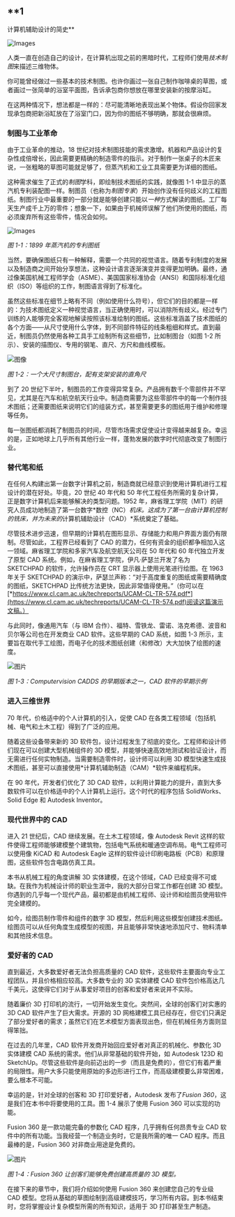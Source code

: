 ## **1

计算机辅助设计的简史**

![Images](img/common.jpg)

人类一直在创造自己的设计，在计算机出现之前的黑暗时代，工程师们使用*技术制图*来描述三维物体。

你可能曾经做过一些基本的技术制图。也许你画过一张自己制作咖啡桌的草图，或者画过一张简单的浴室平面图，告诉承包商你想放在哪里安装新的按摩浴缸。

在这两种情况下，想法都是一样的：尽可能清晰地表现出某个物体。假设你回家发现承包商把新浴缸放在了浴室门口，因为你的图纸不够明确，那就会很麻烦。

### 制图与工业革命

由于工业革命的推动，18 世纪对技术制图技能的需求激增。机器和产品设计的复杂性成倍增长，因此需要更精确的制造零件的指示。对于制作一张桌子的木匠来说，一张粗略的草图可能就足够了，但蒸汽机和工业工具需要更为详细的图纸。

这种需求催生了正式的*制图*学科，即绘制技术图纸的实践，就像图 1-1 中显示的蒸汽机专利装配图一样。制图员（也称为*制图专家*）开始创作没有任何歧义的工程图纸。制图行业中最重要的一部分就是能够创建只能以*一种*方式解读的图纸。工厂每天生产成千上万的零件；想象一下，如果由于机械师误解了他们所使用的图纸，而必须废弃所有这些零件，情况会如何。

![Images](img/01fig01.jpg)

*图 1-1：1899 年蒸汽机的专利图纸*

当然，要确保图纸只有一种解释，需要一个共同的视觉语言。随着专利制度的发展以及制造商之间开始分享想法，这种设计语言逐渐演变并变得更加明确。最终，通过像美国机械工程师学会（ASME）、美国国家标准协会（ANSI）和国际标准化组织（ISO）等组织的工作，制图语言得到了标准化。

虽然这些标准在细节上略有不同（例如使用什么符号），但它们的目的都是一样的：为技术图纸定义一种视觉语言，当正确使用时，可以消除所有歧义。经过专门训练的人能够完全客观地解读按照该标准绘制的图纸。这些标准涵盖了技术图纸的各个方面——从尺寸使用什么字体，到不同部件特征的线条粗细和样式。直到最近，制图员仍然使用各种工具手工绘制所有这些细节，比如制图台（如图 1-2 所示）、安装的描图仪、专用的钢笔、直尺、方尺和曲线模板。

![图像](img/01fig02.jpg)

*图 1-2：一个大尺寸制图台，配有支架安装的直角尺*

到了 20 世纪下半叶，制图员的工作变得异常复杂。产品拥有数千个零部件并不罕见，尤其是在汽车和航空航天行业中。制造商需要为这些零部件中的每一个制作技术图纸；还需要图纸来说明它们的组装方式，甚至需要更多的图纸用于维护和修理等任务。

每一张图纸都消耗了制图员的时间，尽管市场需求促使设计变得越来越复杂。幸运的是，正如地球上几乎所有其他行业一样，蓬勃发展的数字时代彻底改变了制图行业。

### 替代笔和纸

在任何人构建出第一台数字计算机之前，制造商就已经意识到使用计算机进行工程设计的潜在好处。毕竟，20 世纪 40 年代和 50 年代工程任务所需的复杂计算，正是数字计算机后来能够解决的类型问题。1952 年，麻省理工学院（MIT）的研究人员成功地制造了第一台数字*数控（NC）*机床。这成为了第一台由计算机控制的铣床，并为未来的*计算机辅助设计（CAD）*系统奠定了基础。

尽管技术进步迅速，但早期的计算机在图形显示、存储能力和用户界面方面仍有限制。尽管如此，工程界已经看到了 CAD 的潜力，任何有资金的组织都争相加入这一领域。麻省理工学院和多家汽车及航空航天公司在 50 年代和 60 年代独立开发了原型 CAD 系统。例如，在麻省理工学院，伊凡·萨瑟兰开发了名为 SKETCHPAD 的软件，允许操作员在 CRT 显示器上使用光笔进行绘图。在 1963 年关于 SKETCHPAD 的演示中，萨瑟兰声称：“对于高度重复的图纸或需要精确度的图纸，SKETCHPAD 比传统方法更快，因此非常值得使用。”（你可以在[*https://www.cl.cam.ac.uk/techreports/UCAM-CL-TR-574.pdf*](https://www.cl.cam.ac.uk/techreports/UCAM-CL-TR-574.pdf)阅读这篇演示文稿。）

与此同时，像通用汽车（与 IBM 合作）、福特、雪铁龙、雷诺、洛克希德、波音和贝尔等公司也在开发商业 CAD 软件。这些早期的 CAD 系统，如图 1-3 所示，主要旨在取代手工绘图，而电子化的技术图纸创建（和修改）大大加快了绘图的速度。

![图片](img/01fig03.jpg)

*图 1-3：Computervision CADDS 的早期版本之一，CAD 软件的早期示例*

### 进入三维世界

70 年代，价格适中的个人计算机的引入，促使 CAD 在各类工程领域（包括机械、电气和土木工程）得到了广泛的应用。

随着这些设备带来新的 3D 软件包，设计过程发生了彻底的变化。工程师和设计师们现在可以创建大型机械组件的 3D 模型，并能够快速高效地测试和验证设计，而无需进行任何实物制造。当需要制造零件时，设计师可以利用 3D 模型快速生成技术图纸，甚至可以直接使用*计算机辅助制造（CAM）*软件来编程机床。

在 90 年代，开发者们优化了 3D CAD 软件，以利用计算能力的提升，直到大多数软件可以在价格适中的个人计算机上运行。这个时代的程序包括 SolidWorks、Solid Edge 和 Autodesk Inventor。

### **现代世界中的 CAD**

进入 21 世纪后，CAD 继续发展。在土木工程领域，像 Autodesk Revit 这样的软件使得工程师能够建模整个建筑物，包括电气系统和暖通空调布局。电气工程师可以使用像 KiCAD 和 Autodesk Eagle 这样的软件设计印刷电路板（PCB）和原理图，这些软件包含电路仿真工具。

本书从机械工程的角度讲解 3D 实体建模，在这个领域，CAD 已经变得不可或缺。在我作为机械设计师的职业生涯中，我的大部分日常工作都在创建 3D 模型。你遇到的几乎每一个现代产品，最初都是由机械工程师、设计师和绘图员使用软件完全建模的。

如今，绘图员制作零件和组件的数字 3D 模型，然后利用这些模型创建技术图纸。绘图员可以从任何角度生成模型的视图，并且能够非常快速地添加尺寸、物料清单和其他技术信息。

### **爱好者的 CAD**

直到最近，大多数爱好者无法负担高质量的 CAD 软件，这些软件主要面向专业工程团队，并且价格相应较高。大多数专业的 3D 实体建模 CAD 软件包价格高达几千美元，这使得它们对于从事爱好项目的创客和爱好者来说并不实际。

随着廉价 3D 打印机的流行，一切开始发生变化。突然间，全球的创客们对实惠的 3D CAD 软件产生了巨大需求。开源的 3D 网格建模工具已经存在，但它们只满足了部分爱好者的需求；虽然它们在艺术模型方面表现出色，但在机械任务方面则显得笨拙。

在过去的几年里，CAD 软件开发商开始回应爱好者对真正的机械化、参数化 3D 实体建模 CAD 系统的需求。他们从非常基础的软件开始，如 Autodesk 123D 和 SketchUp。尽管这些软件是向前迈出的一步（而且是免费的），但它们有着严重的局限性。用户大多只能使用原始的多边形进行工作，而高级建模要么非常困难，要么根本不可能。

幸运的是，针对全球的创客和 3D 打印爱好者，Autodesk 发布了*Fusion 360*，这是我们在本书中将要使用的工具。图 1-4 展示了使用 Fusion 360 可以实现的功能。

Fusion 360 是一款功能完备的参数化 CAD 程序，几乎拥有任何昂贵专业 CAD 软件中的所有功能。当我经营一个制造业务时，它是我所需的唯一 CAD 程序。而且最棒的是，Fusion 360 对非商业用途是免费的。

![图片](img/01fig04.jpg)

*图 1-4：Fusion 360 让创客们能够免费创建高质量的 3D 模型。*

在接下来的章节中，我们将介绍如何使用 Fusion 360 来创建您自己的专业级 CAD 模型。您将从基础的草图绘制到高级建模技巧，学习所有内容。到本书结束时，您将掌握设计复杂模型所需的所有知识，适用于 3D 打印甚至生产制造。

